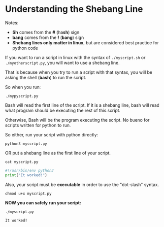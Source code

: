 # Understanding the Shebang Line

Notes:
- **Sh** comes from the **#** (ha**sh**) sign
- **bang** comes from the **!** (**bang**) sign
- **Shebang lines only matter in linux**, but are considered best practice for python code

If you want to run a script in linux with the syntax of `./myscript.sh` or `./myotherscript.py`, you will want to use a shebang line.

That is because when you try to run a script with that syntax, you will be asking the shell (**bash**) to run the script.

So when you run:

`./mypyscript.py`

Bash will read the first line of the script. If it is a shebang line, bash will read what program should be executing the rest of this script.

Otherwise, Bash will be the program executing the script. No bueno for scripts written for python to run.

So either, run your script with python directly:

`python3 myscript.py`

OR put a shebang line as the first line of your script.

`cat myscript.py`

```python
#!/usr/bin/env python3
print("It worked!")
```

Also, your script must be **executable** in order to use the "dot-slash" syntax.

`chmod u+x myscript.py`

**NOW you can safely run your script:**

`./myscript.py`

```
It worked!
```




